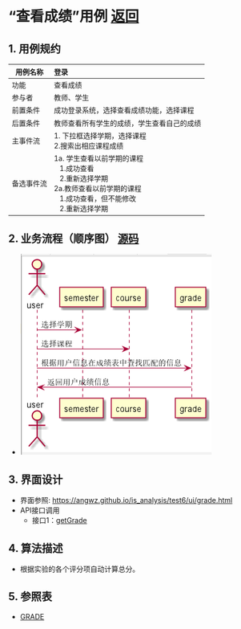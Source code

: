 # “查看成绩”用例 [返回](../README.md)

## 1. 用例规约

|用例名称|登录|
|-------|:-------------|
|功能|查看成绩|
|参与者|教师、学生|
|前置条件|成功登录系统，选择查看成绩功能，选择课程|
|后置条件|教师查看所有学生的成绩，学生查看自己的成绩|
|主事件流| 1. 下拉框选择学期，选择课程<br/>2.搜索出相应课程成绩|
|备选事件流|1a. 学生查看以前学期的课程 <br/>&nbsp;&nbsp; 1.成功查看 <br/> &nbsp;&nbsp; 2.重新选择学期 <br/>2a.教师查看以前学期的课程 <br/>&nbsp;&nbsp; 1.成功查看，但不能修改 <br/> &nbsp;&nbsp; 2.重新选择学期 |

## 2. 业务流程（顺序图） [源码](../src/grade.puml)
- ![查看成绩顺序图](../查看成绩.png)

## 3. 界面设计
- 界面参照: https://angwz.github.io/is_analysis/test6/ui/grade.html
- API接口调用
    - 接口1：[getGrade](../api/getGrade.md)

## 4. 算法描述
 - 根据实验的各个评分项自动计算总分。

## 5. 参照表

- [GRADE](../DatabaseDesign.md/#GRADE)